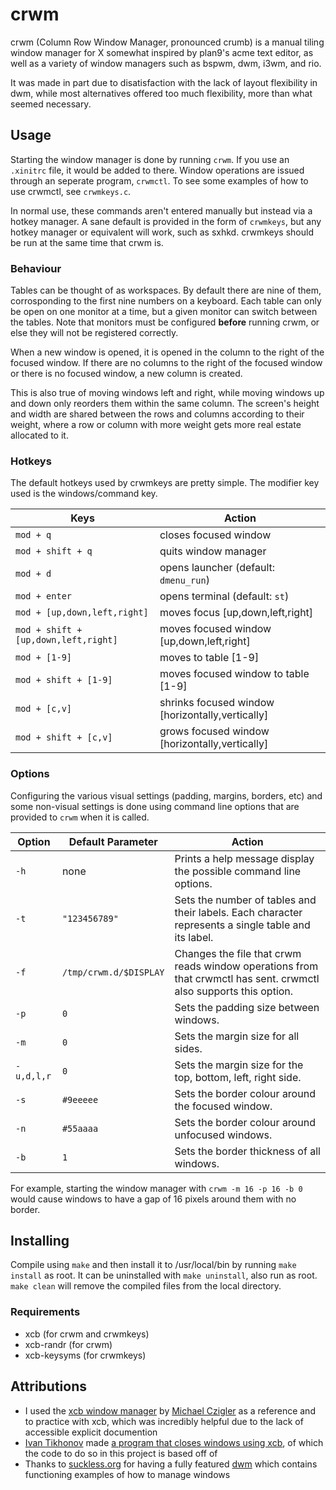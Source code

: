 # crwm
crwm (Column Row Window Manager, pronounced crumb) is
a manual tiling window manager for X somewhat inspired by
plan9's acme text editor, as well as a variety of window
managers such as bspwm, dwm, i3wm, and rio.

It was made in part due to disatisfaction with the lack of layout
flexibility in dwm, while most alternatives offered too much
flexibility, more than what seemed necessary. 

## Usage
Starting the window manager is done by running `crwm`.
If you use an `.xinitrc` file, it would be added to there.
Window operations are issued through an seperate program,
`crwmctl`. To see some examples of how to use crwmctl,
see `crwmkeys.c`.

In normal use, these commands aren't entered
manually but instead via a hotkey manager. A sane
default is provided in the form of `crwmkeys`, but any
hotkey manager or equivalent will work, such as sxhkd.
crwmkeys should be run at the same time that crwm is.

### Behaviour

Tables can be thought of as workspaces. By default there are
nine of them, corrosponding to the first nine numbers on a
keyboard. Each table can only be open on one monitor at a
time, but a given monitor can switch between the tables.
Note that monitors must be configured **before** running
crwm, or else they will not be registered correctly.

When a new window is opened, it is opened in the column
to the right of the focused window. If there are no columns
to the right of the focused window or there is no focused
window, a new column is created.

This is also true of moving windows left and right, while
moving windows up and down only reorders them within the
same column. The screen's height and width are shared between
the rows and columns according to their weight, where a row or
column with more weight gets more real estate allocated to it.

### Hotkeys
The default hotkeys used by crwmkeys are pretty simple.
The modifier key used is the windows/command key.

| Keys | Action |
| --- | --- |
| `mod + q` | closes focused window
| `mod + shift + q` | quits window manager
| `mod + d` | opens launcher (default: `dmenu_run`)
| `mod + enter` | opens terminal (default: `st`)
| `mod + [up,down,left,right]` | moves focus [up,down,left,right]
| `mod + shift + [up,down,left,right]` | moves focused window [up,down,left,right]
| `mod + [1-9]` | moves to table [1-9]
| `mod + shift + [1-9]` | moves focused window to table [1-9]
| `mod + [c,v]` | shrinks focused window [horizontally,vertically]
| `mod + shift + [c,v]` | grows focused window [horizontally,vertically]

### Options
Configuring the various visual settings (padding, margins, borders,
etc) and some non-visual settings is done using command line
options that are provided to `crwm` when it is called.

| Option | Default Parameter | Action |
| --- | --- | --- |
| `-h` | none | Prints a help message display the possible command line options.
| `-t` | `"123456789"` | Sets the number of tables and their labels. Each character represents a single table and its label.
| `-f` | `/tmp/crwm.d/$DISPLAY` | Changes the file that crwm reads window operations from that crwmctl has sent. crwmctl also supports this option.
| `-p` | `0` | Sets the padding size between windows.
| `-m` | `0` | Sets the margin size for all sides.
| `-u,d,l,r` | `0` | Sets the margin size for the top, bottom, left, right side.
| `-s` | `#9eeeee` | Sets the border colour around the focused window.
| `-n` | `#55aaaa` | Sets the border colour around unfocused windows.
| `-b` | `1` | Sets the border thickness of all windows.

For example, starting the window manager with `crwm -m 16 -p 16 -b 0`
would cause windows to have a gap of 16 pixels around them with no border.

## Installing
Compile using `make` and then install it to /usr/local/bin
by running `make install` as root. It can be uninstalled with
`make uninstall`, also run as root. `make clean` will remove
the compiled files from the local directory.

### Requirements
- xcb (for crwm and crwmkeys)
- xcb-randr (for crwm)
- xcb-keysyms (for crwmkeys)

## Attributions
- I used the [xcb window manager](https://github.com/mcpcpc/xwm)
by [Michael Czigler](https://github.com/mcpcpc) as a reference
and to practice with xcb, which was incredibly helpful due to
the lack of accessible explicit documention
- [Ivan Tikhonov](https://github.com/ITikhonov) made 
[a program that closes windows using xcb](https://github.com/ITikhonov/wm/blob/master/wmclose.c),
of which the code to do so in this project is based off of
- Thanks to [suckless.org](https://suckless.org) for having
a fully featured [dwm](https://dwm.suckless.org/) which
contains functioning examples of how to manage windows
